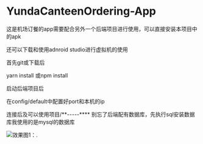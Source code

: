 # YundaCanteenOrdering-App


这是机场订餐的app需要配合另外一个后端项目进行使用，可以直接安装本项目中的apk



还可以下载和使用adnroid studio进行虚拟机的使用


首先git或下载后

yarn install 或npm install

启动后端项目后

在config/default中配置好port和本机的ip

连接后及可以使用项目/**-----****   别忘了后端配有数据库，先执行sql安装数据库我使用的是mysql的数据库



![效果图1：]().

